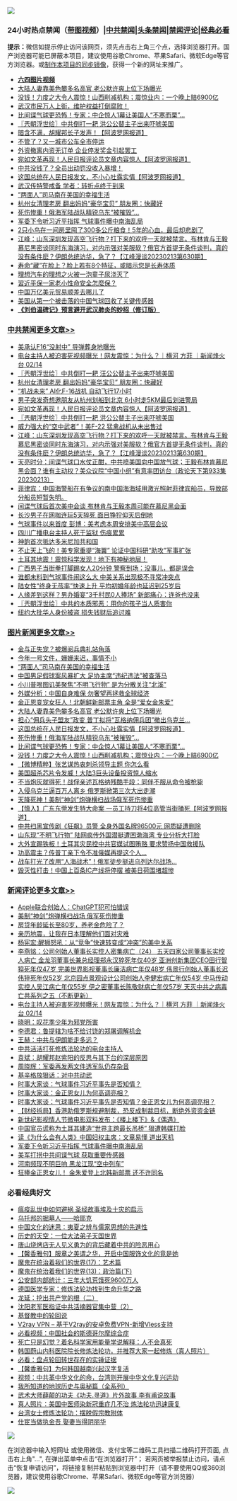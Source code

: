 ![](https://raw.githubusercontent.com/jsvpn/jsproxy/dev/64photo/fqnews-qr.jpg)

<div id="tt">
<h3>24小时热点禁闻（<a href="https://aaa.v2dns.tk/?QAjUl=BgRp5UNKRn&T5Vk=fPVH&Q59Ab=WxGE" target="_blank">带图视频</a>）|<a href="#%E4%B8%AD%E5%85%B1%E7%A6%81%E9%97%BB%E6%9B%B4%E5%A4%9A%E6%96%87%E7%AB%A0">中共禁闻</a>|<a href="#%E5%9B%BE%E7%89%87%E6%96%B0%E9%97%BB%E6%9B%B4%E5%A4%9A%E6%96%87%E7%AB%A0">头条禁闻</a>|<a href="#%E6%96%B0%E9%97%BB%E8%AF%84%E8%AE%BA%E6%9B%B4%E5%A4%9A%E6%96%87%E7%AB%A0">禁闻评论|<a href="#%E5%BF%85%E7%9C%8B%E7%BB%8F%E5%85%B8%E5%A5%BD%E6%96%87">经典必看</a></h3>
<div><b>提示：</b>微信如提示停止访问该网页，须先点击右上角三个点，选择浏览器打开。国产浏览器可能已屏蔽本项目，建议使用谷歌Chrome、苹果Safari、微软Edge等官方浏览器。或<a href="%E5%88%B6%E4%BD%9Cgit%E7%A6%81%E9%97%BB%E9%95%9C%E5%83%8F.md">制作本项目的同步镜像</a>，获得一个新的网址来推广。</div>
<ul>
<li><b><a href="http://d2.v2rss.gq/64.mp4" target="_blank">六四图片视频</a></b></li>
<li><a href="/topimagenews/20230214/1848532.md">大陆人妻靠美色攀多名高官 老公默许爽上位下场曝光</a></li>
<li><a href="/topimagenews/20230214/1848443.md">没钱！力度之大令人震惊！山西削减机构；震惊业内：一个晚上赔6900亿</a></li>
<li><a href="/sohnews/20230214/1848555.md">武汉市民万人上街，维护权益打倒腐败！</a></li>
<li><a href="/topimagenews/20230214/1848472.md">比间谍气球更恐怖！专家：中企惊人1幕让美国人“不寒而栗”…</a></li>
<li><a href="/cbnews/20230214/1848466.md">〖兲朝浮世绘〗中共倒打一耙 洪公公替主子出来吓唬美国</a></li>
<li><a href="/cnnews/20230214/1848495.md">暗含不满，胡耀邦长子发声！【阿波罗网报道】</a></li>
<li><a href="/cnnews/20230214/1848559.md">不管了？又一城市公车全市停运</a></li>
<li><a href="/ssgc/20230214/1848510.md">外资撤离内资无订单 企业停发奖金引起罢工</a></li>
<li><a href="/cbnews/20230214/1848619.md">宛如文革再现！人民日报评论员文章内容惊人【阿波罗网报道】</a></li>
<li><a href="/sohnews/20230214/1848566.md">中共没钱了？全员出动罚没收入暴增！</a></li>
<li><a href="/topimagenews/20230214/1848494.md">这国总统在人民日报发文，不小心吐露实情【阿波罗网报道】</a></li>
<li><a href="/baitai/20230215/1848768.md">武汉传特警戒备 学者：转折点终于到来</a></li>
<li><a href="/topimagenews/20230215/1848735.md">“两面人”司马南在美国的幸福生活</a></li>
<li><a href="/cbnews/20230214/1848680.md">杭州女清理老房 翻出妈妈“豪华宝贝” 朋友圈：快藏好</a></li>
<li><a href="/topimagenews/20230214/1848481.md">死伤惨重！俄海军陆战队精锐乌东“被摧毁”…</a></li>
<li><a href="/comments/20230214/1848589.md">军委下令听习近平指挥 气球事件曝中南海乱局</a></li>
<li><a href="/funmedia/20230214/1848464.md">2只小鸟在一间房里囤了300多公斤粮食！5年的心血，最后却悲剧了</a></li>
<li><a href="/cbnews/20230214/1848436.md">江峰：山东深圳发现高空飞行物？打下来的欢呼一天就被禁言。布林肯与王毅慕尼黑密谈同时东海演习，对内示强对美服软？俄官方首提无条件谈判，真的没有条件麽？伊朗总统访华，急了？【江峰漫谈20230213第630期】</a></li>
<li><a href="/health/20230214/1848523.md">寿命“藏”在脸上？脸上若有8个特征，或暗示您是长寿体质</a></li>
<li><a href="/lifebaike/20230214/1848569.md">理想汽车的理想之火被一泡童子尿浇灭了</a></li>
<li><a href="/ccpdope/20230215/1848769.md">習近平保一家老小性命安全怎麼保？</a></li>
<li><a href="/comments/20230214/1848573.md">中国万亿美元贸易顺差去哪儿了</a></li>
<li><a href="/worldnews/usa/20230214/1848539.md">美国从第一个被击落的中国气球回收了关键传感器</a></li>
<li><b><a href="/comments/20200207/1272816.md" target="_blank">《刘伯温碑记》预言避开武汉肺炎的妙招（修订版）</a></b></li>
</ul>
</div>

<div class="catlist">
<h3><a href="/cbnews/" target="_blank">中共禁闻</a><span><a href="/cbnews/" target="_blank" rel="nofollow">更多文章>></a></span></h3>
<ul>
<li><a href="/cbnews/20230215/1848880.md" target="_blank">美承认F16“没射中” 导弹葬身地曝光</a></li>
<li><a href="/comments/20230215/1848797.md" target="_blank">电台主持人被迫害死视频曝光！网友震惊：为什么？｜横河 方菲 ｜新闻烽火台 02/14</a></li>
<li><a href="/cbnews/20230215/1848750.md" target="_blank">〖兲朝浮世绘〗中共倒打一耙 汪公公替主子出来吓唬美国</a></li>
<li><a href="/cbnews/20230214/1848680.md" target="_blank">杭州女清理老房 翻出妈妈“豪华宝贝” 朋友圈：快藏好</a></li>
<li><a href="/cbnews/20230214/1848661.md" target="_blank">“机战未来” AI化F-16战机 自动飞行17小时</a></li>
<li><a href="/cbnews/20230214/1848648.md" target="_blank">男子突发奇想邀朋友从杭州划船到北京 6小时走5KM最后划进警局</a></li>
<li><a href="/cbnews/20230214/1848619.md" target="_blank">宛如文革再现！人民日报评论员文章内容惊人【阿波罗网报道】</a></li>
<li><a href="/cbnews/20230214/1848466.md" target="_blank">〖兲朝浮世绘〗中共倒打一耙 洪公公替主子出来吓唬美国</a></li>
<li><a href="/cbnews/20230214/1848445.md" target="_blank">威力强大的“空中武者”！美F-22 猛禽战机从未出售过</a></li>
<li><a href="/cbnews/20230214/1848436.md" target="_blank">江峰：山东深圳发现高空飞行物？打下来的欢呼一天就被禁言。布林肯与王毅慕尼黑密谈同时东海演习，对内示强对美服软？俄官方首提无条件谈判，真的没有条件麽？伊朗总统访华，急了？【江峰漫谈20230213第630期】</a></li>
<li><a href="/cbnews/20230214/1848423.md" target="_blank">天亮时分：间谍气球口水仗正酣，中共喷美国向中国放气球；王毅布林肯慕尼黑会面？谁有主动权？美众议院“中国小组”有意率团访台（政论天下第933集 20230213）</a></li>
<li><a href="/cbnews/20230214/1848315.md" target="_blank">菲律宾：中国海警船在有争议的南中国海海域用激光照射菲律宾船员，导致部分船员短暂失明。</a></li>
<li><a href="/cbnews/20230214/1848325.md" target="_blank">间谍气球后首次美中会谈 布林肯与王毅本周可能在慕尼黑会面</a></li>
<li><a href="/cbnews/20230214/1848294.md" target="_blank">长沙男子在网咖连玩5天猝死 面目狰狞仰天后倒地</a></li>
<li><a href="/cbnews/20230214/1848278.md" target="_blank">气球事件以来首度 彭博：美考虑本周安排美中高层会议</a></li>
<li><a href="/cbnews/20230214/1848243.md" target="_blank">四川广播电台主持人死于监狱 伤痕累累</a></li>
<li><a href="/cbnews/20230213/1848177.md" target="_blank">神韵首次抵达多米尼加共和国</a></li>
<li><a href="/cbnews/20230213/1848178.md" target="_blank">不止天上飞的！美专家重提“海翼” 论证中国科研“助攻”军事扩张</a></li>
<li><a href="/comments/20230213/1848143.md" target="_blank">土耳其地震！震惊科学发现！地下有神秘地层！</a></li>
<li><a href="/cbnews/20230213/1848142.md" target="_blank">广西男子当街拳打脚踢女人20分钟 警察到场：没事儿，都是误会</a></li>
<li><a href="/cbnews/20230213/1848138.md" target="_blank">谁都未料到气球事件闹这么大 中美关系出现极不寻常冲突点</a></li>
<li><a href="/cbnews/20230213/1848136.md" target="_blank">陆女性“终身无孩率”快速上升 平均初婚年龄也延迟到25岁后</a></li>
<li><a href="/cbnews/20230213/1848135.md" target="_blank">人缘差到这样？男办婚宴“3千村民0人捧场” 新郎痛心：连爸也没来</a></li>
<li><a href="/cbnews/20230213/1847928.md" target="_blank">〖兲朝浮世绘〗中共的本质邪恶：用你的孩子当人质害你</a></li>
<li><a href="/cbnews/20230213/1847927.md" target="_blank">纽约大批华人身份被盗 损失钱财后追讨难</a></li>

</ul>
</div>
<div class="catlist">
<h3><a href="/topimagenews/" target="_blank">图片新闻</a><span><a href="/topimagenews/" target="_blank" rel="nofollow">更多文章>></a></span></h3>
<ul>
<li><a href="/topimagenews/20230215/1848879.md" target="_blank">金与正失宠？被爆阅兵典礼站角落</a></li>
<li><a href="/topimagenews/20230215/1848836.md" target="_blank">今年一号文件，姗姗来迟，事情不小</a></li>
<li><a href="/topimagenews/20230215/1848735.md" target="_blank">“两面人”司马南在美国的幸福生活</a></li>
<li><a href="/topimagenews/20230215/1848711.md" target="_blank">中国男足假球案风暴扩大 足协主席“违纪违法”被查落马</a></li>
<li><a href="/topimagenews/20230215/1848701.md" target="_blank">小川普哏图讥美聚焦“不明飞行物” 是为分散关注“北溪”</a></li>
<li><a href="/topimagenews/20230214/1848679.md" target="_blank">外媒分析：中国自身难保 勿奢望再拯救全球经济</a></li>
<li><a href="/topimagenews/20230214/1848625.md" target="_blank">金正恩变宠女狂人！北朝鲜新邮票主角 全是“爱女金朱爱”</a></li>
<li><a href="/topimagenews/20230214/1848532.md" target="_blank">大陆人妻靠美色攀多名高官 老公默许爽上位下场曝光</a></li>
<li><a href="/topimagenews/20230214/1848497.md" target="_blank">担心“佣兵头子盟友”政变 普丁拟将“瓦格纳佣兵团”撤出乌克兰…</a></li>
<li><a href="/topimagenews/20230214/1848494.md" target="_blank">这国总统在人民日报发文，不小心吐露实情【阿波罗网报道】</a></li>
<li><a href="/topimagenews/20230214/1848481.md" target="_blank">死伤惨重！俄海军陆战队精锐乌东“被摧毁”…</a></li>
<li><a href="/topimagenews/20230214/1848472.md" target="_blank">比间谍气球更恐怖！专家：中企惊人1幕让美国人“不寒而栗”…</a></li>
<li><a href="/topimagenews/20230214/1848443.md" target="_blank">没钱！力度之大令人震惊！山西削减机构；震惊业内：一个晚上赔6900亿</a></li>
<li><a href="/topimagenews/20230214/1848442.md" target="_blank">【微博精粹】张艺谋热衷刺杀领导主题 你怎么看</a></li>
<li><a href="/topimagenews/20230214/1848441.md" target="_blank">美国超杀芯片令发威！大陆3巨头设备投资惊人缩水</a></li>
<li><a href="/topimagenews/20230214/1848426.md" target="_blank">不当炮灰就得死！战俘亲述瓦格纳残酷手段：同伴不服从命令被枪毙</a></li>
<li><a href="/topimagenews/20230214/1848425.md" target="_blank">入侵乌克兰逼百万人离乡 俄罗斯掀第三次大出走潮</a></li>
<li><a href="/topimagenews/20230214/1848309.md" target="_blank">天降死神！美制“神剑”炮弹横扫战场俄军死伤惨重</a></li>
<li><a href="/topimagenews/20230214/1848212.md" target="_blank">【慎入】广东东莞发生特大命案 一员工持刀将4位高管当街捅死【阿波罗网报道】</a></li>
<li><a href="/topimagenews/20230213/1848191.md" target="_blank">中共扫黑宣传剧《狂飙》员警 全身外国名牌96500元 网质疑遭删除</a></li>
<li><a href="/topimagenews/20230213/1848190.md" target="_blank">山东现“不明飞行物” 陆网疯传外国潜艇遭困渤海湾 专业分析大打脸</a></li>
<li><a href="/topimagenews/20230213/1848189.md" target="_blank">大外宣踢铁板！土耳其灾民控中共官媒试图贿赂 要求赞扬中国救援队</a></li>
<li><a href="/topimagenews/20230213/1848086.md" target="_blank">功高震主？传普丁亲下令不准俄媒再提这个人…</a></li>
<li><a href="/topimagenews/20230213/1848064.md" target="_blank">战车打光了改用“人海战术”！俄军徒步挺进乌列达尔战场…</a></li>
<li><a href="/topimagenews/20230213/1848010.md" target="_blank">毁灭性打击！中国上百条IC产线将停摆 被美日荷围堵超惨</a></li>

</ul>
</div>
<div class="catlist">
<h3><a href="/comments/" target="_blank">新闻评论</a><span><a href="/comments/" target="_blank" rel="nofollow">更多文章>></a></span></h3>
<ul>
<li><a href="/comments/20230215/1848894.md" target="_blank">Apple联合创始人：ChatGPT犯可怕错误</a></li>
<li><a href="/comments/20230215/1848893.md" target="_blank">美制“神剑”炮弹横扫战场 俄军死伤惨重</a></li>
<li><a href="/comments/20230215/1848892.md" target="_blank">房贷年龄延长至80岁，养老金危险了？</a></li>
<li><a href="/comments/20230215/1848891.md" target="_blank">亲历地震，让我在日本理解他们面对灾难</a></li>
<li><a href="/comments/20230215/1848827.md" target="_blank">杨宪宏:醒狮怒吼：从“竞争”快速转变成“冲突”的美中关系</a></li>
<li><a href="/comments/20230215/1848819.md" target="_blank">李燕铭：公司创始人董事长实控人密集病亡（24） 五天四家公司董事长实控人病亡 金龙羽董事长兼总经理郑永汉猝死年仅40岁 亚洲创新集团CEO田行智猝死年仅47岁 完美世界影视董事长廉洁病亡年仅48岁 伟景行创始人董事长迟伟猝死年仅52岁 北京园点景观设计公司创始人李健宏病亡年仅54岁 中马传动实控人吴江病亡年仅55岁 伊之密董事长陈敬财病亡年仅57岁 天灭中共之病毒亡共系列之五（不断更新）</a></li>
<li><a href="/comments/20230215/1848797.md" target="_blank">电台主持人被迫害死视频曝光！网友震惊：为什么？｜横河 方菲 ｜新闻烽火台 02/14</a></li>
<li><a href="/comments/20230215/1848791.md" target="_blank">晓明：叹花季少年为邪党所害</a></li>
<li><a href="/comments/20230215/1848790.md" target="_blank">李德君：鲁提辖为啥不给讨饶的郑屠调解机会</a></li>
<li><a href="/comments/20230215/1848789.md" target="_blank">王赫：中共与伊朗能走多远？</a></li>
<li><a href="/comments/20230215/1848788.md" target="_blank">中共活活打死修炼法轮功的电台主持人</a></li>
<li><a href="/comments/20230215/1848787.md" target="_blank">袁斌：胡耀邦赵紫阳的反思与其下台的深层原因</a></li>
<li><a href="/comments/20230215/1848786.md" target="_blank">周晓辉：军委再发两文件透军队仍存杂音</a></li>
<li><a href="/comments/20230215/1848785.md" target="_blank">基辛格放狠话：对中共动武</a></li>
<li><a href="/comments/20230215/1848683.md" target="_blank">时事大家谈：气球事件习近平事先是否知情？</a></li>
<li><a href="/comments/20230214/1848674.md" target="_blank">时事大家谈：金正恩女儿为何高调亮相？</a></li>
<li><a href="/comments/20230214/1848641.md" target="_blank">时事大家谈：气球事件习近平事先是否知情？金正恩女儿为何高调亮相？</a></li>
<li><a href="/comments/20230214/1848620.md" target="_blank">【财经拆局】香港助俄罗斯规避制裁，恐反成制裁目标，断绝外资资金链</a></li>
<li><a href="/comments/20230214/1848606.md" target="_blank">新世纪影视情人节微电影双料发布：《楼上楼下》&#038;《偶遇》</a></li>
<li><a href="/comments/20230214/1848591.md" target="_blank">中国官员谎称为土耳其建造“世界主跨最长吊桥” 狠遭韩媒打脸</a></li>
<li><a href="/comments/20230214/1848590.md" target="_blank">读《为什么会有人类》中国妇权主席：文章易懂 道出天机</a></li>
<li><a href="/comments/20230214/1848589.md" target="_blank">军委下令听习近平指挥 气球事件曝中南海乱局</a></li>
<li><a href="/comments/20230214/1848588.md" target="_blank">美军打捞中共间谍气球 获取重要传感器</a></li>
<li><a href="/comments/20230214/1848587.md" target="_blank">河南频现不明巨响 黑龙江现“空中列车”</a></li>
<li><a href="/comments/20230214/1848586.md" target="_blank">狂捧金正恩女儿！ 金朱爱登上北韩新邮票 还不许同名</a></li>

</ul>
</div>

<div class="catlist">
<h3>必看经典好文</h3>
<ul>
<li><a href="/comments/20200618/1346823.md" target="_blank">瘟疫乱世中如何避祸 圣经故事埃及十灾的启示</a></li>
<li><a href="/lifebaike/20210815/1606781.md" target="_blank">乌托邦的掘墓人——哈耶克</a></li>
<li><a href="/comments/20220819/1773621.md" target="_blank">中国文化的迷思：夷夏之辨与儒家思想的先進性</a></li>
<li><a href="/tculture/20121025/73067.md" target="_blank">历史的天空：一位大法弟子天国世界</a></li>
<li><a href="/cbnews/20220615/1745823.md" target="_blank">唐山烧烤店无人见义勇为的背后藏着中共的险恶用心</a></li>
<li><a href="/bannedvideo/20201203/1441331.md" target="_blank">【馨香雅句】服章之美谓之华，开启中国服饰文化的竟是她</a></li>
<li><a href="/topimagenews/20180620/960677.md" target="_blank">魔鬼在统治着我们的世界(17)：艺术篇</a></li>
<li><a href="/topimagenews/20180602/951960.md" target="_blank">魔鬼在统治着我们的世界(13)：政治篇(下)</a></li>
<li><a href="/comments/20200515/220430.md" target="_blank">公安部内部统计：三年大饥荒饿死9600万人</a></li>
<li><a href="/comments/20200607/783186.md" target="_blank">德国医学专家：修炼法轮功找到生命升华之路</a></li>
<li><a href="/comments/20200928/1404653.md" target="_blank">龙延：挖出共产党的根（二）</a></li>
<li><a href="/comments/20221222/1826761.md" target="_blank">沈阳老军医指证中共活摘器官集中营（2）</a></li>
<li><a href="/comments/20220503/1727726.md" target="_blank">基督教中的轮回说</a></li>
<li><a href="/comments/20210402/1257608.md" target="_blank">V2ray VPN &#8211; 基于V2ray的安卓免费VPN-新增Vless支持</a></li>
<li><a href="/comments/20200806/1375443.md" target="_blank">必看视频：中国社会的斯德哥尔摩综合症</a></li>
<li><a href="/comments/20200704/1355375.md" target="_blank">死亡只是幻觉？着名科学家用能量学说解释：人不会真死</a></li>
<li><a href="/comments/20211216/1666206.md" target="_blank">韩国蔚山内科医院院长修炼法轮功，并推荐大家一起修炼（真人照片）</a></li>
<li><a href="/comments/20211129/1658340.md" target="_blank">必看：盘点轮回转世存在的实锤证据</a></li>
<li><a href="/bannedvideo/20210301/1495767.md" target="_blank">【馨香雅句】为何韩国越南兴起汉字复活</a></li>
<li><a href="/comments/20220119/1681422.md" target="_blank">视频：中共革中华文化的命，台湾则开展中华文化复兴运动</a></li>
<li><a href="/comments/20220601/1740278.md" target="_blank">我所知道的地球历史与奥秘篇（全系列）</a></li>
<li><a href="/topimagenews/20181117/1032655.md" target="_blank">武术大师薛颠的功夫《功夫.寻道》片外故事 李有甫说故事</a></li>
<li><a href="/comments/20210215/1487728.md" target="_blank">真人照片：美国中医师染新冠重症几不治 炼法轮功迅速康复</a></li>
<li><a href="/cbnews/20200610/1342772.md" target="_blank">台湾女士修炼法轮功：摆脱假宗教附体</a></li>
<li><a href="/lifebaike/20161111/612348.md" target="_blank">仕宦当做执金吾 娶妻当得阴丽华</a></li>

</ul>
</div>

![](https://raw.githubusercontent.com/jsvpn/jsproxy/dev/64photo/fqnews-qr.jpg)

在浏览器中输入短网址 或使用微信、支付宝等二维码工具扫描二维码打开页面, 点击右上角"...", 在弹出菜单中点击“在浏览器打开”； 若网页被举报禁止访问，请点击“恢复申请访问”，将链接复制并粘贴到浏览器中打开（请不要使用QQ或360浏览器，建议使用谷歌Chrome、苹果Safari、微软Edge等官方浏览器）

![](https://raw.githubusercontent.com/jsvpn/jsproxy/dev/64photo/wx.jpg)